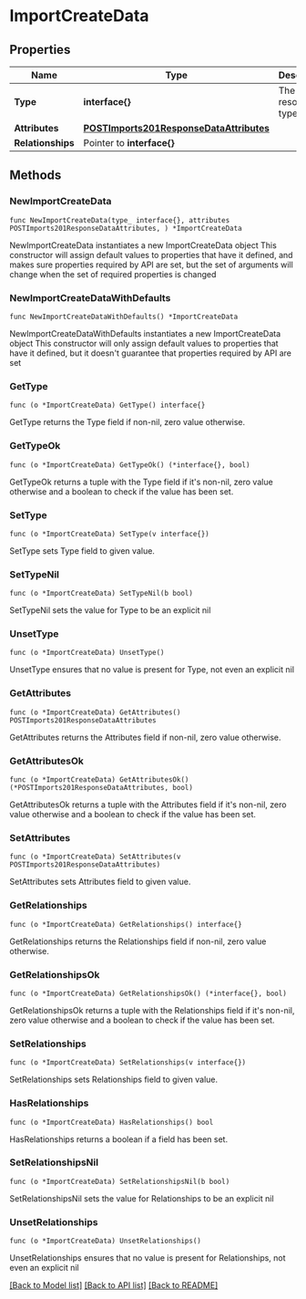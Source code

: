 # ImportCreateData

## Properties

Name | Type | Description | Notes
------------ | ------------- | ------------- | -------------
**Type** | **interface{}** | The resource&#39;s type | 
**Attributes** | [**POSTImports201ResponseDataAttributes**](POSTImports201ResponseDataAttributes.md) |  | 
**Relationships** | Pointer to **interface{}** |  | [optional] 

## Methods

### NewImportCreateData

`func NewImportCreateData(type_ interface{}, attributes POSTImports201ResponseDataAttributes, ) *ImportCreateData`

NewImportCreateData instantiates a new ImportCreateData object
This constructor will assign default values to properties that have it defined,
and makes sure properties required by API are set, but the set of arguments
will change when the set of required properties is changed

### NewImportCreateDataWithDefaults

`func NewImportCreateDataWithDefaults() *ImportCreateData`

NewImportCreateDataWithDefaults instantiates a new ImportCreateData object
This constructor will only assign default values to properties that have it defined,
but it doesn't guarantee that properties required by API are set

### GetType

`func (o *ImportCreateData) GetType() interface{}`

GetType returns the Type field if non-nil, zero value otherwise.

### GetTypeOk

`func (o *ImportCreateData) GetTypeOk() (*interface{}, bool)`

GetTypeOk returns a tuple with the Type field if it's non-nil, zero value otherwise
and a boolean to check if the value has been set.

### SetType

`func (o *ImportCreateData) SetType(v interface{})`

SetType sets Type field to given value.


### SetTypeNil

`func (o *ImportCreateData) SetTypeNil(b bool)`

 SetTypeNil sets the value for Type to be an explicit nil

### UnsetType
`func (o *ImportCreateData) UnsetType()`

UnsetType ensures that no value is present for Type, not even an explicit nil
### GetAttributes

`func (o *ImportCreateData) GetAttributes() POSTImports201ResponseDataAttributes`

GetAttributes returns the Attributes field if non-nil, zero value otherwise.

### GetAttributesOk

`func (o *ImportCreateData) GetAttributesOk() (*POSTImports201ResponseDataAttributes, bool)`

GetAttributesOk returns a tuple with the Attributes field if it's non-nil, zero value otherwise
and a boolean to check if the value has been set.

### SetAttributes

`func (o *ImportCreateData) SetAttributes(v POSTImports201ResponseDataAttributes)`

SetAttributes sets Attributes field to given value.


### GetRelationships

`func (o *ImportCreateData) GetRelationships() interface{}`

GetRelationships returns the Relationships field if non-nil, zero value otherwise.

### GetRelationshipsOk

`func (o *ImportCreateData) GetRelationshipsOk() (*interface{}, bool)`

GetRelationshipsOk returns a tuple with the Relationships field if it's non-nil, zero value otherwise
and a boolean to check if the value has been set.

### SetRelationships

`func (o *ImportCreateData) SetRelationships(v interface{})`

SetRelationships sets Relationships field to given value.

### HasRelationships

`func (o *ImportCreateData) HasRelationships() bool`

HasRelationships returns a boolean if a field has been set.

### SetRelationshipsNil

`func (o *ImportCreateData) SetRelationshipsNil(b bool)`

 SetRelationshipsNil sets the value for Relationships to be an explicit nil

### UnsetRelationships
`func (o *ImportCreateData) UnsetRelationships()`

UnsetRelationships ensures that no value is present for Relationships, not even an explicit nil

[[Back to Model list]](../README.md#documentation-for-models) [[Back to API list]](../README.md#documentation-for-api-endpoints) [[Back to README]](../README.md)


